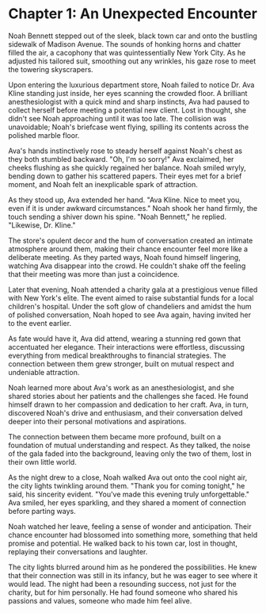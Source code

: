 # Chapter 1: An Unexpected Encounter
Noah Bennett stepped out of the sleek, black town car and onto the bustling sidewalk of Madison Avenue. The sounds of honking horns and chatter filled the air, a cacophony that was quintessentially New York City. As he adjusted his tailored suit, smoothing out any wrinkles, his gaze rose to meet the towering skyscrapers.

Upon entering the luxurious department store, Noah failed to notice Dr. Ava Kline standing just inside, her eyes scanning the crowded floor. A brilliant anesthesiologist with a quick mind and sharp instincts, Ava had paused to collect herself before meeting a potential new client. Lost in thought, she didn't see Noah approaching until it was too late. The collision was unavoidable; Noah's briefcase went flying, spilling its contents across the polished marble floor.

Ava's hands instinctively rose to steady herself against Noah's chest as they both stumbled backward. "Oh, I'm so sorry!" Ava exclaimed, her cheeks flushing as she quickly regained her balance. Noah smiled wryly, bending down to gather his scattered papers. Their eyes met for a brief moment, and Noah felt an inexplicable spark of attraction.

As they stood up, Ava extended her hand. "Ava Kline. Nice to meet you, even if it is under awkward circumstances." Noah shook her hand firmly, the touch sending a shiver down his spine. "Noah Bennett," he replied. "Likewise, Dr. Kline."

The store's opulent decor and the hum of conversation created an intimate atmosphere around them, making their chance encounter feel more like a deliberate meeting. As they parted ways, Noah found himself lingering, watching Ava disappear into the crowd. He couldn't shake off the feeling that their meeting was more than just a coincidence.

Later that evening, Noah attended a charity gala at a prestigious venue filled with New York's elite. The event aimed to raise substantial funds for a local children's hospital. Under the soft glow of chandeliers and amidst the hum of polished conversation, Noah hoped to see Ava again, having invited her to the event earlier.

As fate would have it, Ava did attend, wearing a stunning red gown that accentuated her elegance. Their interactions were effortless, discussing everything from medical breakthroughs to financial strategies. The connection between them grew stronger, built on mutual respect and undeniable attraction.

Noah learned more about Ava's work as an anesthesiologist, and she shared stories about her patients and the challenges she faced. He found himself drawn to her compassion and dedication to her craft. Ava, in turn, discovered Noah's drive and enthusiasm, and their conversation delved deeper into their personal motivations and aspirations.

The connection between them became more profound, built on a foundation of mutual understanding and respect. As they talked, the noise of the gala faded into the background, leaving only the two of them, lost in their own little world.

As the night drew to a close, Noah walked Ava out onto the cool night air, the city lights twinkling around them. "Thank you for coming tonight," he said, his sincerity evident. "You've made this evening truly unforgettable." Ava smiled, her eyes sparkling, and they shared a moment of connection before parting ways.

Noah watched her leave, feeling a sense of wonder and anticipation. Their chance encounter had blossomed into something more, something that held promise and potential. He walked back to his town car, lost in thought, replaying their conversations and laughter.

The city lights blurred around him as he pondered the possibilities. He knew that their connection was still in its infancy, but he was eager to see where it would lead. The night had been a resounding success, not just for the charity, but for him personally. He had found someone who shared his passions and values, someone who made him feel alive.